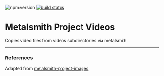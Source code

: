 ![npm:version](https://d25lcipzij17d.cloudfront.net/badge.svg?id=js&type=6&v=1.0.1&x2=0)
[![build status](https://travis-ci.org/guidoschmidt/metalsmith-project-videos.svg?branch=master)](https://travis-ci.org/guidoschmidt/metalsmith-project-videos)

# Metalsmith Project Videos
Copies video files from videos subdirectories via metalsmith

---
### References
Adapted from [metalsmith-project-images](https://github.com/hoetmaaiers/metalsmith-project-images/)



